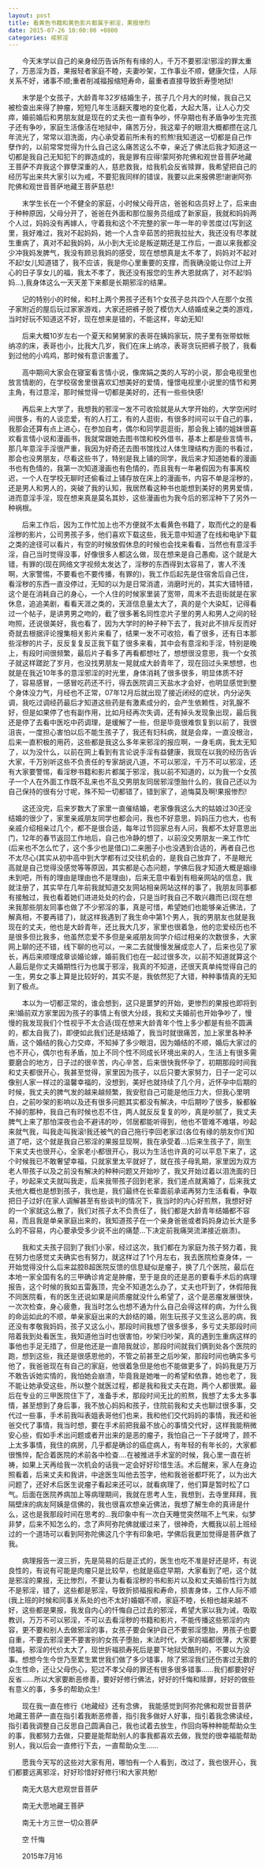 ```yaml
---
layout: post
title: 看黄色书籍和黄色影片都属于邪淫，果报惨烈
date: 2015-07-26 10:00:00 +0800
categories: 戒邪淫
---
```


　　今天末学以自己的亲身经历告诉所有有缘的人，千万不要邪淫!邪淫的罪太重了，万恶淫为首，果报轻者家庭不睦，夫妻吵架，工作事业不顺，健康欠佳，人际关系不好，诸事不顺;重者削减福报缩短寿命，最重者直接导致折寿堕地狱!
　　末学是个女孩子，大龄青年32岁结婚生子，孩子几个月大的时候，我自己又被检查出来得了肿瘤，短短几年生活翻天覆地的变化着，大起大落，让人心力交瘁，婚前婚后和男朋友就是现在的丈夫也一直有争吵，怀孕期也有矛盾争吵生完孩子还有争吵，家庭生活像活在地狱中，痛苦万分，我这辈子的眼泪大概都攒在这几年流光了，常常以泪洗面，内心承受着前所未有的煎熬!我知道这一切都是自己作孽作的，以前常常觉得为什么自己这么痛苦这么不幸，亲近了佛法后我才知道这一切都是我自己无知犯下的罪造成的，我是罪有应得!蒙阿弥陀佛和观世音菩萨地藏王菩萨不弃我这个罪孽深重的人，慈悲救我，给我机会反省赎罪，我希望把自己的经历写出来共大家引以为戒，不要犯我同样的错误，我要以此来报佛恩!谢谢阿弥陀佛和观世音菩萨地藏王菩萨慈悲!
　　末学生长在一个不健全的家庭，小时候父母开店，爸爸和店员好上了，后来由于种种原因，父母分开了，爸爸在外面和那位服务员组成了新家庭，我就和妈妈两个人过，妈妈没有再嫁人，守着我和这个不完整的家一年一年的辛苦度过(写到这里，我好难过，我对不起妈妈，她一个人含辛茹苦的把我拉扯大，我还没有尽孝就生重病了，真对不起我妈妈，从小到大无论是叛逆期还是工作后，一直以来我都没少冲我妈发脾气，我没有顾忌我妈的感受，现在想想真是太不孝了，妈妈对不起对不起!女儿知道错了，我不应该，我是你心里重要的支撑，而我确没能让你过上开心的日子享女儿的福，我太不孝了，我还没有报您的生养大恩就病了，对不起!妈妈…),我身体这么一天天差下来都是长期邪淫的结果。
　　记的特别小的时候，和村上两个男孩子还有1个女孩子总共四个人在那个女孩子家附近的屋后玩过家家游戏，大家还把裤子脱了模仿大人结婚成亲之类的游戏，当时好玩不知道这不好，现在想来是错的，不能这样，年幼无知!
　　后来大概10岁左右一个夏天和舅舅家的表哥在姨妈家玩，院子里有张带蚊帐纳凉的床，表哥也小，比我大几岁，我们在床上纳凉，表哥贪玩把裤子脱了，我看到过他的小鸡鸡，那时候有意识害羞了。
　　高中期间大家会在寝室看言情小说，像席娟之类的人写的小说，那会电视里也放言情剧的，在学校宿舍里很喜欢幻想美好的爱情，憧憬电视里小说里的情节和男主角，有过意淫，那时候觉得一切都是美好的，还有一些些快感!
　　再后来上大学了，我想我的邪淫一发不可收拾就是从大学开始的，大学空闲时间很多，有的人谈恋爱，有的人打工，有的人逛街，有很多时间可以干自己的事，我那会还算有点上进心，在参加自考，偶尔和同学逛逛街，那会我上铺的姐妹很喜欢看言情小说和漫画书，我就常跟她去图书馆和校外借书，基本上都是些言情书，那几年意淫手淫很严重，我因为好奇还去图书馆找过人体生理结构方面的书看过，那会也没男朋友，尽看这些书了，特别是我上铺的同学，我后来才知道她看的漫画书也有色情的，我第一次知道漫画也有色情的，而且我有一年暑假因为有事离校迟，一个人在学校无聊时还偷看过上铺存放在床上的漫画书，内容不单是淫秽的，还是男人和男人的，突破了我的认知，我居然看这种书也能想到美好的男男爱情，进而意淫手淫，现在想来真是莫名其妙，这些漫画也为我今后的邪淫种下了另外一种祸根。
　　后来工作后，因为工作忙加上也不方便就不太看黄色书籍了，取而代之的是看淫秽的影片，公司男孩子多，他们喜欢下载这些，我无意中知道了在线和电驴下载之类的途径可以看片，有空的时候放假休息的时候也会找来看看，当然也有意淫手淫，自己当时觉得没事，好像很多人都这么做，现在想来是自己愚痴，这个就是大错，有罪的(现在网络文字视频太发达了，淫秽的东西得到太容易了，害人不浅啊，大家警惕，不要看也不要传播，有罪的)，我工作后起先是住宿舍后自己住，看淫秽的东西一直没停过，无知的以为是日常消遣，消磨时光的，其实大错特错，这个是在消耗自己的身心，一个人住的时候家里装了宽带，周末不去逛街就是在家休息，追追美剧，看看天涯之类的，天涯信息量太大了，真的是个大染缸，记得看过一个帖子，是讲男男之吻的，截了很多著名同性恋片子里的男人和男人之间的轻吻照，还说很美好，我也看了，因为大学时的种子种下去了，我对此不排斥反而好奇就去根据评论搜集相关影片来看了，结果一发不可收拾，看了很多，还有日本那些淫秽的片子，反反复复反正我下载了很多来看，其中会有意淫和手淫，特别是晚上，有段时间很频繁，最后片子看多了再看都想吐了，想想很没意思，我一个女孩子就这样蹉跎了岁月，也没找男朋友一晃就成大龄青年了，现在回过头来想想，也就是在我近10年多的意淫邪淫的时光里，身体消耗了很多很多，明显体质不好了，容易感冒，一感冒吃药还不行，得去医院调三天盐水才会好，也明显感觉到整个身体没力气，月经也不正常，07年12月后就出现了接近闭经的症状，内分泌失调，我吃过调经药最后才知道这些药是有激素成分的，会产生依赖性，对乳腺不好，但是如果停了也有副作用，比如月经再次失调，还有掉头发现象出现，最后我还是停了去看中医吃中药调理，是缓解了一些，但是毕竟很难恢复到以前了，我很沮丧，一度担心害怕以后不能生孩子了，我还有妇科病，就是会痒，一直没根治，后来一直积极的用药，这些都是我这么多年来邪淫的报应啊，一身毛病，我太无知了，以为没什么，以前在网上看到有言论说手淫有益健康，我现在以我的经历告诉大家，千万别听这些不负责任的专家胡说八道，不可以邪淫，千万不可以邪淫，还有大家要警惕，看淫秽书籍和影片都属于邪淫，我以前不知道的，以为我一个女孩子一个人在外面工作既不乱来也不乱交男朋友同居邪淫堕胎什么的，我自己还以为自己保持的很有分寸呢，殊不知一切都错了，错到家了，追悔莫及啊!果报惨烈!
　　这还没完，后来岁数大了家里一直催结婚，老家像我这么大的姑娘过30还没结婚的很少了，家里亲戚朋友同学也都会问，我也不好意思，妈妈压力也大，也有亲戚介绍相亲过几个，都不是很合适，每年过节回家总有人问，我都不太好意思出门，12年的春节返回工作地后，自己也冷静的想了，以前没交男朋友一来工作忙(后来也不怎么忙了，这个多少也是借口)二来圈子小也没遇到合适的，再者自己也不太尽心(其实从初中高中到大学都有过交往机会的，是我自己放弃了，不是眼光高就是自己觉得没感觉等等原因，其实都是心态问题，学佛后我才知道大概是姻缘未到吧，所有的理由是理由也不是理由)，后来无意中看到有相亲网站的信息，我就注册了，其实早在几年前我就知道交友网站相亲网站这样的事了，我朋友同事都有接触过，我也看着她们进进处处的约会，只是当时我自己不敢兴趣而已(现在想来我那些朋友同事也做了不少邪淫的事，真是可惜，希望她们也能够亲近佛法，了解真相，不要再错了)，就这样我遇到了我生命中第1个男人，我的男朋友也就是我现在的丈夫，他也是大龄青年，还比我大几岁，家里也很着急，他的恋爱经历也不是很多但比我多，他虽然恋爱不多但是亲戚朋友同学介绍过相亲的次数很多，大家网上聊的还不错，线下聊的也可以，一来二去就慢慢发展成恋人了，后来也见了家长，再后来顺理成章谈婚论嫁，婚前我们也在一起过很多次，以前不知道就算这个人最后是你丈夫婚期性行为也属于邪淫，我真的不知道，还很天真单纯觉得自己的一生，男女之事上算是比较好的，其实不是，我依然犯了大错，种种事情真的无知到了极点。
　　本以为一切都正常的，谁会想到，这只是噩梦的开始，更惨烈的果报也即将到来!婚前双方家里因为孩子的事情上有很大分歧，我和丈夫婚前也开始争吵了，慢慢的我发现我们个性视乎不太合适(现在想来大龄青年个性上多少都是有些不圆满的，都太自我了)，即便如此我们还是结婚了，我当时就很痛苦，加上家里各种矛盾，这个婚结的我心力交瘁，不知掉了多少眼泪，因为婚结的不顺，婚后大家过的也不开心，偶尔也有矛盾，加上不同个性不同成长环境出来的人，生活上有很多需要磨合的地方，日子过的很辛苦，内心辛苦，后来很快我怀孕了，初期那段时间我和丈夫都很开心，我甚至觉得，家里因为孩子，以后只要大家努力，日子一定可以像别人家一样过的温馨幸福的，没想到，美好也就持续了几个月，近怀孕中后期的时候，我丈夫的脾气发的越来越频繁，我安慰自己可能是他压力大，但我心里明白，之前吵架的影响以及还有很多问题其实都没有解决，中后期吵了很多，躲都躲不掉的那种，我自己有时候也忍不住，两人就反反复复的吵，真是吵腻了，我丈夫脾气上来了那怕深夜也会不避讳的吵，邻居都能听得到，他也不管难不难堪，吵起来就气我，叫我走叫我滚!我还被气的自己拖行李回老家过(各位有缘的朋友你们知道了吧，这个就是我自己邪淫的果报显现啊，我在承受着…)后来生孩子了，刚生下来丈夫也很开心，全家老小都很开心，我以为生活也许真的可以平息下来了，这个时候我已不敢奢望幸福，只就家里太平就好了，就在孩子母乳期，家里因为双方老人带孩子以及之前没有解决的种种问题又开始吵了，我又开始过着以泪洗面的日子，吵起来丈夫就叫我走，后来我带孩子回到老家，我们差点就离婚了，后来我丈夫他大概也是想到孩子，我也是，我们最终在长辈面前承诺再努力生活看看，争取把日子过好(在家人调解甚至有些谈判的情况下，我当时的内心好煎熬，我想好好的一个家就这么散了，我们对孩子太不负责任了，我们都是大龄青年结婚都不容易，而且我是单亲家庭出来的，我知道孩子在一个亲身爸爸或者妈妈身边长大是多么的不容易，内心要承受多少说不出的痛楚…下决定前我痛哭流涕接近崩溃)。
　　我和丈夫孩子回到了我们小家，经过这次，我们都在为家庭为孩子努力着，我在努力也感觉丈夫确实也有努力，就这样过了1个月左右，我去医院检查身体，一开始觉得没什么后来盆腔B超医院反馈的信息疑似是瘤子，换了几个医院，最后在本地一家全国有名的三甲确诊肯定是肿瘤，至于是良的还是恶的要看手术后的病理报告，这个时候的我如五雷轰顶，完全不知道怎么办了，丈夫也吓到了，休假陪我不同医院看，有的医生还说如果是间质瘤就没什么希望了，这个是恶瘤发展很快，一次次检查，身心疲惫，我当时怎么也想不通为什么自己会得这样的病，为什么我的命运如此的不顺，单亲家庭出来的大龄结的婚，刚生玩孩子又生这么恶的病，我还没有孝敬我妈妈，孩子又这么小，那段时间我想了很多很多，多亏丈夫那段时间陪着我到处看医生，我知道他当时也很害怕，吵架归吵架，真的遇到生重病这样的事他也手足无措了，但是他还是一直陪我就诊，那段时间就我们俩到处各个医院的跑，想到这些，我还是很感恩他的，不管之前甚至之后吵架，那段时间也确实多亏他了，我爸爸现在有自己的家庭，他很着急但是他也不能做更多了，妈妈我是万万不敢告诉她实情的，我怕她会崩溃，毕竟我是她唯一的希望和依靠，她也老了，我不能让她承受这些，所以整个就医过程，都是我和我丈夫在跑，两个人都很累。最后在专业的三甲医院住下了，准备手术，那段时间无比的煎熬，我想了太多太多事情，甚至想到了身后事，我不放心妈妈和孩子，住院前我和丈夫也聊过很多事，交代过一些事，手术前我叫表姐表哥他们也来，我和他们交代妈妈的事情，我还和爸爸交代了事情，我当时想，要在手术前把我最不放心的事情交代好，这样我能稍微安心些，假如手术出问题或者开出来的是恶的瘤子，我怕自己一下子就垮了，顾不上太多事情，我住的病房，几乎都是确诊的癌症病人，有年轻的有年长的，大家都很憔悴，配合着医院的术前各中检查….在被推进手术室的时候，我心里一直在祈祷，如果上天再给我一次机会的话我一定会好好珍惜生活。术后醒来，家人在身边照看着，后来丈夫和我讲，中途医生叫他去签字，他和我爸爸都吓死了，以为出大问题了，还好术后医生说瘤子看起来还可以，就看病理了，他们算是暂时松了口气。后面在医院养病加上等病理期间，我就在思考人生，我想到，去寺里拜拜，我隔壁床的病友阿姨是信佛的，我也很喜欢想亲近佛法，我想了解生命的真谛是什么，这也是我那段时间在思考的…我印象中有一次白天睡觉突然喘不上气来，似梦非梦，后来不知怎么的，念了声阿弥陀佛就缓过来了，很神奇，大概我以前上班经过的一个道场可以看到阿弥陀佛这几个字有印象吧，学佛后我更加觉得是菩萨救了我。
　　病理报告一波三折，先是简易的后是正式的，医生也吃不准是好还是坏，有说良性的，有说有可能是肉瘤只是比较早，也就是癌症早期，大家看到了吧，这个就是邪淫的果报，无比惨烈，不要认为看看淫秽的书和影片以及和丈夫婚前性行为就不是邪淫，错了，这些都是邪淫，导致折损福报和寿命，损害身体，工作人际不顺(我上班的时候和同事关系处的也不太好)婚姻不顺，家庭不睦，长相也越来越不好，这些都是果报，我发自内心的忏悔自己过去的邪淫，希望大家以我为诫，吸取教训，万万不可以邪淫，不可以去看淫秽的书籍和影片，不能传播这些邪淫的内容，更不要和别人去做邪淫的事，女孩子要会保护自己不要邪淫堕胎，男孩子也要自重，不要去邪淫更不要害别的女孩子堕胎，末法时代，大家的福都很薄，大家要惜福，邪淫的代价太大了，现世折福损寿死后是要下地狱受酷刑的，不要以为没事。想想今生今世乃至累生累世我们做了多少错事，除了邪淫我们还伤害过无数的众生性命，还让父母伤心，犯过不孝父母的罪还有很多很多错事…...我们都要好好反省……所以大家要断恶修善，要好好修行佛法，好好的忏悔和赎罪，好好的做些有意义的事，多多的帮助众生!
　　现在我一直在修行《地藏经》还有念佛， 我能感觉到阿弥陀佛和观世音菩萨地藏王菩萨一直在指引着我断恶修善，指引我多做好人好事，指引着我念佛读经，指引着我调整自己反思自己圆满自己，我也试着去放生，作回向等种种能帮助众生的事，我都努力去做，只要是能帮助别人的事我都喜欢去做，我觉的很幸福能帮助别人，我以后会一直修行下去，一直帮助众生……
　　愿我今天写的这些对大家有用，哪怕有一个人看到，改过了，我也很开心，我们都要远离邪淫，好好珍惜好好修行!和大家共勉!
　　南无大慈大悲观世音菩萨
　　南无大愿地藏王菩萨
　　南无十方三世一切众菩萨
　　空 忏悔
　　2015年7月16